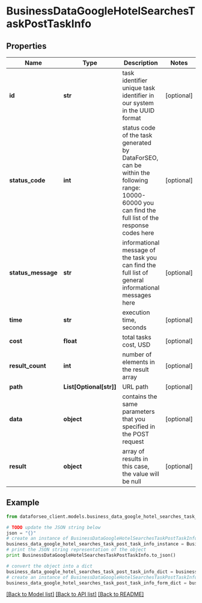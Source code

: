 # BusinessDataGoogleHotelSearchesTaskPostTaskInfo


## Properties

Name | Type | Description | Notes
------------ | ------------- | ------------- | -------------
**id** | **str** | task identifier unique task identifier in our system in the UUID format | [optional] 
**status_code** | **int** | status code of the task generated by DataForSEO, can be within the following range: 10000-60000 you can find the full list of the response codes here | [optional] 
**status_message** | **str** | informational message of the task you can find the full list of general informational messages here | [optional] 
**time** | **str** | execution time, seconds | [optional] 
**cost** | **float** | total tasks cost, USD | [optional] 
**result_count** | **int** | number of elements in the result array | [optional] 
**path** | **List[Optional[str]]** | URL path | [optional] 
**data** | **object** | contains the same parameters that you specified in the POST request | [optional] 
**result** | **object** | array of results in this case, the value will be null | [optional] 

## Example

```python
from dataforseo_client.models.business_data_google_hotel_searches_task_post_task_info import BusinessDataGoogleHotelSearchesTaskPostTaskInfo

# TODO update the JSON string below
json = "{}"
# create an instance of BusinessDataGoogleHotelSearchesTaskPostTaskInfo from a JSON string
business_data_google_hotel_searches_task_post_task_info_instance = BusinessDataGoogleHotelSearchesTaskPostTaskInfo.from_json(json)
# print the JSON string representation of the object
print BusinessDataGoogleHotelSearchesTaskPostTaskInfo.to_json()

# convert the object into a dict
business_data_google_hotel_searches_task_post_task_info_dict = business_data_google_hotel_searches_task_post_task_info_instance.to_dict()
# create an instance of BusinessDataGoogleHotelSearchesTaskPostTaskInfo from a dict
business_data_google_hotel_searches_task_post_task_info_form_dict = business_data_google_hotel_searches_task_post_task_info.from_dict(business_data_google_hotel_searches_task_post_task_info_dict)
```
[[Back to Model list]](../README.md#documentation-for-models) [[Back to API list]](../README.md#documentation-for-api-endpoints) [[Back to README]](../README.md)


